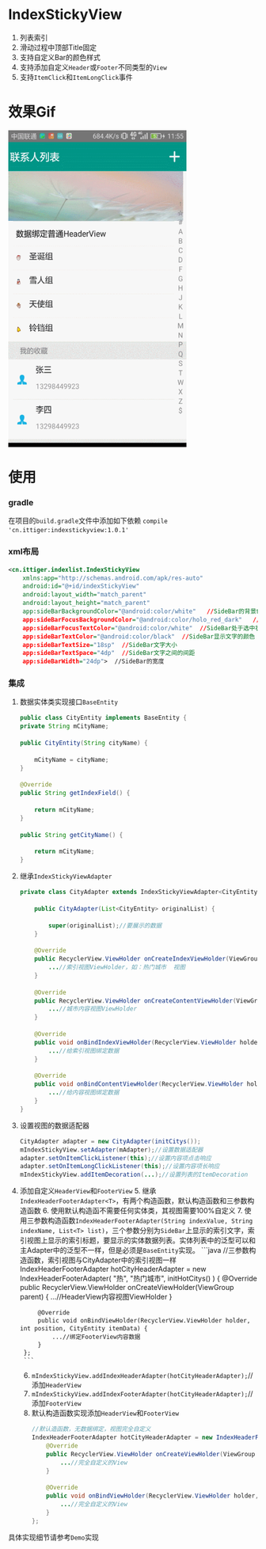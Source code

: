 # IndexStickyView
1. 列表索引
2. 滑动过程中顶部Title固定
3. 支持自定义Bar的颜色样式
4. 支持添加自定义`Header`或`Footer`不同类型的`View`
5. 支持`ItemClick`和`ItemLongClick`事件

# 效果Gif
<img src="gif/contact.gif" width = "360" height = "640" alt="图片名称" align=center />

# 使用
### gradle
在项目的`build.gradle`文件中添加如下依赖
`compile 'cn.ittiger:indexstickyview:1.0.1'`

### xml布局
```xml
<cn.ittiger.indexlist.IndexStickyView
    xmlns:app="http://schemas.android.com/apk/res-auto"
    android:id="@+id/indexStickyView"
    android:layout_width="match_parent"
    android:layout_height="match_parent"
    app:sideBarBackgroundColor="@android:color/white"   //SideBar的背景色
    app:sideBarFocusBackgroundColor="@android:color/holo_red_dark"   //SideBar处于选中状态的背景色
    app:sideBarFocusTextColor="@android:color/white"  //SideBar处于选中状态时的文字颜色
    app:sideBarTextColor="@android:color/black"  //SideBar显示文字的颜色
    app:sideBarTextSize="18sp"  //SideBar文字大小
    app:sideBarTextSpace="4dp"  //SideBar文字之间的间距
    app:sideBarWidth="24dp">  //SideBar的宽度
```

### 集成
1. 数据实体类实现接口`BaseEntity`
	```java
	public class CityEntity implements BaseEntity {
    private String mCityName;

    public CityEntity(String cityName) {

        mCityName = cityName;
    }

    @Override
    public String getIndexField() {

        return mCityName;
    }

    public String getCityName() {

        return mCityName;
    }
	```
2. 继承`IndexStickyViewAdapter`
	```java
	private class CityAdapter extends IndexStickyViewAdapter<CityEntity> {

        public CityAdapter(List<CityEntity> originalList) {

            super(originalList);//要展示的数据
        }

        @Override
        public RecyclerView.ViewHolder onCreateIndexViewHolder(ViewGroup parent) {
			...//索引视图ViewHolder，如：热门城市  视图
        }

        @Override
        public RecyclerView.ViewHolder onCreateContentViewHolder(ViewGroup parent) {
			...//城市内容视图ViewHolder
        }

        @Override
        public void onBindIndexViewHolder(RecyclerView.ViewHolder holder, int position, String indexName) {
			...//给索引视图绑定数据
        }

        @Override
        public void onBindContentViewHolder(RecyclerView.ViewHolder holder, int position, CityEntity itemData) {
			...//给内容视图绑定数据
        }
    }
	```
3. 设置视图的数据适配器
	```java
	CityAdapter adapter = new CityAdapter(initCitys());
	mIndexStickyView.setAdapter(mAdapter);//设置数据适配器
	adapter.setOnItemClickListener(this);//设置内容项点击响应
    adapter.setOnItemLongClickListener(this);//设置内容项长响应
    mIndexStickyView.addItemDecoration(...);//设置列表的ItemDecoration
	```
4. 添加自定义`HeaderView`和`FooterView`
	5. 继承`IndexHeaderFooterAdapter<T>`，有两个构造函数，默认构造函数和三参数构造函数
		6. 使用默认构造函不需要任何实体类，其视图需要100%自定义
		7. 使用三参数构造函数`IndexHeaderFooterAdapter(String indexValue, String indexName, List<T> list)`，三个参数分别为`SideBar`上显示的索引文字，索引视图上显示的索引标题，要显示的实体数据列表。实体列表中的泛型可以和主Adapter中的泛型不一样，但是必须是`BaseEntity`实现。
		```java
		//三参数构造函数，索引视图与CityAdapter中的索引视图一样
		IndexHeaderFooterAdapter<CityEntity> hotCityHeaderAdapter = new IndexHeaderFooterAdapter<CityEntity>(
                "热", "热门城市", initHotCitys()
        ) {
            @Override
            public RecyclerView.ViewHolder onCreateViewHolder(ViewGroup parent) {
				...//HeaderView内容视图ViewHolder
            }

            @Override
            public void onBindViewHolder(RecyclerView.ViewHolder holder, int position, CityEntity itemData) {
                ...//绑定FooterView内容数据
            }
        };
		```
	6. `mIndexStickyView.addIndexHeaderAdapter(hotCityHeaderAdapter);`//添加`HeaderView`
	7. `mIndexStickyView.addIndexFooterAdapter(hotCityHeaderAdapter);`//添加`FooterView`
	8. 默认构造函数实现添加`HeaderView`和`FooterView`
		```java
		//默认造函数，无数据绑定，视图完全自定义
		IndexHeaderFooterAdapter hotCityHeaderAdapter = new IndexHeaderFooterAdapter() {
            @Override
            public RecyclerView.ViewHolder onCreateViewHolder(ViewGroup parent) {
				...//完全自定义的View
            }

            @Override
            public void onBindViewHolder(RecyclerView.ViewHolder holder, int position, BaseEntity itemData) {
                ...//完全自定义的View
            }
        };
		```



具体实现细节请参考`Demo`实现


